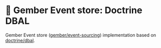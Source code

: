 # 🫚 Gember Event store: Doctrine DBAL
Gember Event store ([gember/event-sourcing](https://github.com/GemberPHP/event-sourcing)) implementation based on [doctrine/dbal](https://github.com/doctrine/dbal).